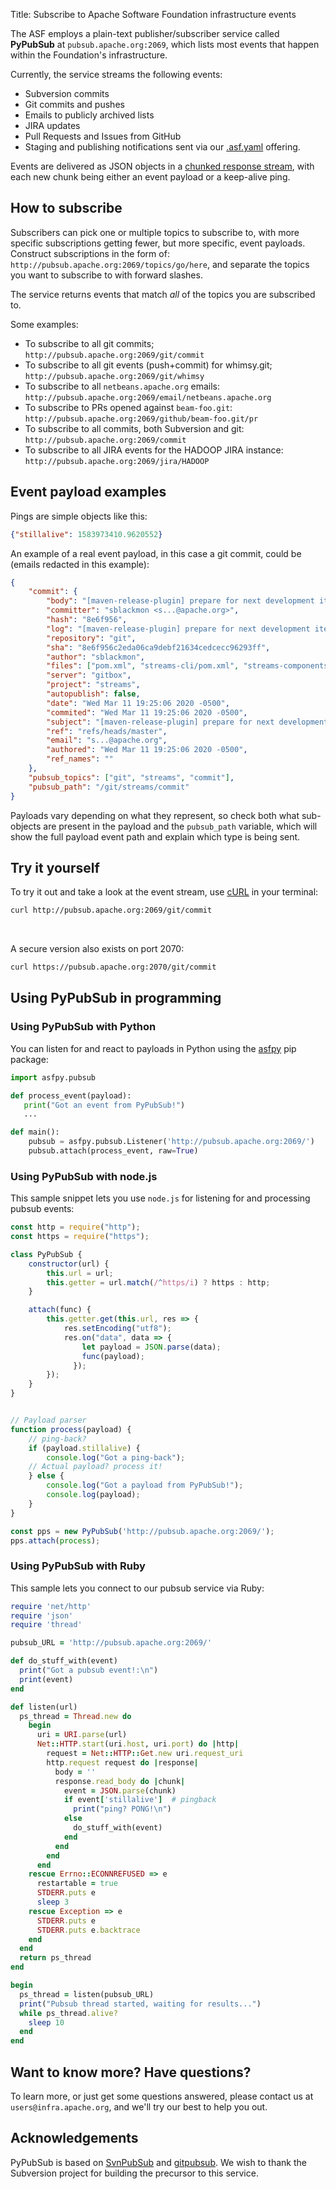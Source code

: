 Title: Subscribe to Apache Software Foundation infrastructure events

The ASF employs a plain-text publisher/subscriber service called **PyPubSub** at `pubsub.apache.org:2069`, which lists most events that happen within the Foundation's infrastructure.

Currently, the service streams the following events:

* Subversion commits
* Git commits and pushes
* Emails to publicly archived lists
* JIRA updates
* Pull Requests and Issues from GitHub
* Staging and publishing notifications sent via our [.asf.yaml](https://s.apache.org/asfyaml) offering.

Events are delivered as JSON objects in a <a href="https://en.wikipedia.org/wiki/Chunked_transfer_encoding" target="_blank">chunked response stream</a>, with each new chunk being either an event payload or a keep-alive ping. 

## How to subscribe
Subscribers can pick one or multiple topics to subscribe to, with more specific subscriptions getting fewer, but more specific, event payloads. Construct subscriptions in the form of: `http://pubsub.apache.org:2069/topics/go/here`, and separate the topics you want to subscribe to with forward slashes. 

The service returns events that match _all_ of the topics you are subscribed to.

Some examples:

* To subscribe to all git commits; `http://pubsub.apache.org:2069/git/commit`
* To subscribe to all git events (push+commit) for whimsy.git; `http://pubsub.apache.org:2069/git/whimsy`
* To subscribe to all `netbeans.apache.org` emails: `http://pubsub.apache.org:2069/email/netbeans.apache.org`
* To subscribe to PRs opened against `beam-foo.git`: `http://pubsub.apache.org:2069/github/beam-foo.git/pr`
* To subscribe to all commits, both Subversion and git: `http://pubsub.apache.org:2069/commit`
* To subscribe to all JIRA events for the HADOOP JIRA instance: `http://pubsub.apache.org:2069/jira/HADOOP`

## Event payload examples

Pings are simple objects like this:
~~~ json
{"stillalive": 1583973410.9620552}
~~~

An example of a real event payload, in this case a git commit, could be (emails redacted in this example):

~~~ json
{
	"commit": {
		"body": "[maven-release-plugin] prepare for next development iteration\n",
		"committer": "sblackmon <s...@apache.org>",
		"hash": "8e6f956",
		"log": "[maven-release-plugin] prepare for next development iteration",
		"repository": "git",
		"sha": "8e6f956c2eda06ca9debf21634cedcecc96293ff",
		"author": "sblackmon",
		"files": ["pom.xml", "streams-cli/pom.xml", "streams-components/pom.xml"],
		"server": "gitbox",
		"project": "streams",
		"autopublish": false,
		"date": "Wed Mar 11 19:25:06 2020 -0500",
		"commited": "Wed Mar 11 19:25:06 2020 -0500",
		"subject": "[maven-release-plugin] prepare for next development iteration",
		"ref": "refs/heads/master",
		"email": "s...@apache.org",
		"authored": "Wed Mar 11 19:25:06 2020 -0500",
		"ref_names": ""
	},
	"pubsub_topics": ["git", "streams", "commit"],
	"pubsub_path": "/git/streams/commit"
}
~~~

Payloads vary depending on what they represent, so check both what sub-objects are present in the payload and the `pubsub_path` variable, which will show the full payload event path and explain which type is being sent.

## Try it yourself
To try it out and take a look at the event stream, use [cURL](https://en.wikipedia.org/wiki/CURL) in your terminal:
~~~ bash
curl http://pubsub.apache.org:2069/git/commit
~~~

<br/>

A secure version also exists on port 2070:
~~~ bash
curl https://pubsub.apache.org:2070/git/commit
~~~

## Using PyPubSub in programming
### Using PyPubSub with Python
You can listen for and react to payloads in Python using the [asfpy](https://pypi.org/project/asfpy/) pip package:
~~~ python
import asfpy.pubsub

def process_event(payload):
   print("Got an event from PyPubSub!")
   ...

def main():
    pubsub = asfpy.pubsub.Listener('http://pubsub.apache.org:2069/')
    pubsub.attach(process_event, raw=True)

~~~

### Using PyPubSub with node.js
This sample snippet lets you use `node.js` for listening for and processing pubsub events:
~~~ javascript
const http = require("http");
const https = require("https");

class PyPubSub {
    constructor(url) {
        this.url = url;
        this.getter = url.match(/^https/i) ? https : http;
    }

    attach(func) {
        this.getter.get(this.url, res => {
            res.setEncoding("utf8");
            res.on("data", data => {
                let payload = JSON.parse(data);
                func(payload);
              });
        });
    }
}


// Payload parser
function process(payload) {
    // ping-back?
    if (payload.stillalive) {
        console.log("Got a ping-back");
    // Actual payload? process it!
    } else {
        console.log("Got a payload from PyPubSub!");
        console.log(payload);
    }
}

const pps = new PyPubSub('http://pubsub.apache.org:2069/');
pps.attach(process);
~~~

### Using PyPubSub with Ruby
This sample lets you connect to our pubsub service via Ruby:

~~~ruby
require 'net/http'
require 'json'
require 'thread'

pubsub_URL = 'http://pubsub.apache.org:2069/'

def do_stuff_with(event)
  print("Got a pubsub event!:\n")
  print(event)
end

def listen(url)
  ps_thread = Thread.new do
    begin
      uri = URI.parse(url)
      Net::HTTP.start(uri.host, uri.port) do |http|
        request = Net::HTTP::Get.new uri.request_uri
        http.request request do |response|
          body = ''
          response.read_body do |chunk|
            event = JSON.parse(chunk)
            if event['stillalive']  # pingback
              print("ping? PONG!\n")
            else
              do_stuff_with(event)
            end
          end
        end
      end
    rescue Errno::ECONNREFUSED => e
      restartable = true
      STDERR.puts e
      sleep 3
    rescue Exception => e
      STDERR.puts e
      STDERR.puts e.backtrace
    end
  end
  return ps_thread
end

begin
  ps_thread = listen(pubsub_URL)
  print("Pubsub thread started, waiting for results...")
  while ps_thread.alive?
    sleep 10
  end
end
~~~

## Want to know more? Have questions?
To learn more, or just get some questions answered, please contact us at `users@infra.apache.org`, and we'll try our best to help you out.

## Acknowledgements
PyPubSub is based on [SvnPubSub](https://paul.querna.org/articles/2010/10/22/evolution-of-apaches-websites/)
and [gitpubsub](https://www.apache.org/dev/gitpubsub.html). We wish to thank the Subversion project for building the precursor to this service.
